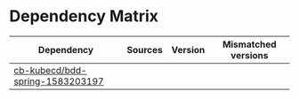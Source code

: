 # Dependency Matrix

Dependency | Sources | Version | Mismatched versions
---------- | ------- | ------- | -------------------
[cb-kubecd/bdd-spring-1583203197](https://github.com/cb-kubecd/bdd-spring-1583203197.git) |  | []() | 
